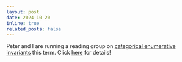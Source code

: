 ```yaml
---
layout: post
date: 2024-10-20
inline: true
related_posts: false
---
```


Peter and I are running a reading group on
[categorical enumerative invariants](https://arxiv.org/abs/2404.01499)
this term.
Click [here](https://google.com) for details!
